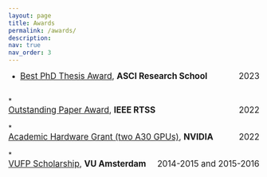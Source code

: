 ```yaml
---
layout: page
title: Awards
permalink: /awards/
description: 
nav: true
nav_order: 3
---
```


* <div style="display: flex; justify-content: space-between;">
        <span style="font-size: larger;"><a href="https://asci.school">Best PhD Thesis Award</a>, <strong>ASCI Research School</strong></span> 
        <span style="font-size: larger;">2023</span>
    </div>
<br>
* <div style="display: flex; justify-content: space-between;">
        <span style="font-size: larger;"><a href="http://2022.rtss.org/awards/">Outstanding Paper Award</a>, <strong>IEEE RTSS</strong></span>
        <span style="font-size: larger;">2022</span>
    </div>
<br>
* <div style="display: flex; justify-content: space-between;">
        <span style="font-size: larger;"><a href="https://mynvidia.force.com/HardwareGrant/s/Application">Academic Hardware Grant (two A30 GPUs)</a>, <strong>NVIDIA</strong></span>
        <span style="font-size: larger;">2022</span>
    </div>
<br>
* <div style="display: flex; justify-content: space-between;">
        <span style="font-size: larger;"><a href="https://vu.nl/en/education/more-about/scholarships-for-international-masters-students">VUFP Scholarship</a>, <strong>VU Amsterdam</strong></span>
        <span style="font-size: larger;">2014-2015 and 2015-2016</span>
    </div>
